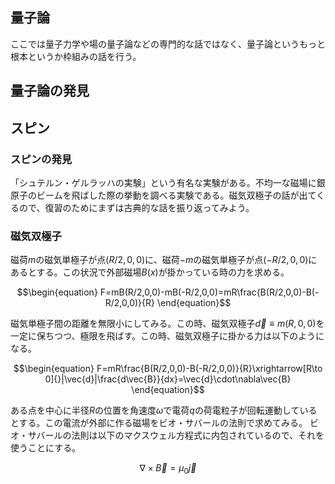 ## 量子論
ここでは量子力学や場の量子論などの専門的な話ではなく、量子論というもっと根本というか枠組みの話を行う。

## 量子論の発見



## スピン
### スピンの発見
「シュテルン・ゲルラッハの実験」という有名な実験がある。不均一な磁場に銀原子のビームを飛ばした際の挙動を調べる実験である。磁気双極子の話が出てくるので、復習のためにまずは古典的な話を振り返ってみよう。

### 磁気双極子
磁荷$`m`$の磁気単極子が点$`(R/2, 0, 0)`$に、磁荷$`-m`$の磁気単極子が点$`(-R/2, 0, 0)`$にあるとする。この状況で外部磁場$`B(x)`$が掛かっている時の力を求める。

$$\begin{equation}
F=mB(R/2,0,0)-mB(-R/2,0,0)=mR\frac{B(R/2,0,0)-B(-R/2,0,0)}{R}
\end{equation}$$

磁気単極子間の距離を無限小にしてみる。この時、磁気双極子$`\vec{d}\equiv m(R,0,0)`$を一定に保ちつつ、極限を飛ばす。この時、磁気双極子に掛かる力は以下のようになる。

$$\begin{equation}
F=mR\frac{B(R/2,0,0)-B(-R/2,0,0)}{R}\xrightarrow[R\to 0]{}|\vec{d}|\frac{d\vec{B}}{dx}=\vec{d}\cdot\nabla\vec{B}
\end{equation}$$


ある点を中心に半径$`R`$の位置を角速度$`\omega`$で電荷$`q`$の荷電粒子が回転運動しているとする。この電流が外部に作る磁場をビオ・サバールの法則で求めてみる。
ビオ・サバールの法則は以下のマクスウェル方程式に内包されているので、それを使うことにする。

$$\begin{equation}\nabla\times \vec{B} = \mu_0\vec{j}\end{equation}$$
